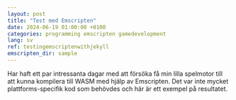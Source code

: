 ```yaml
---
layout: post
title: "Test med Emscripten"
date: 2024-06-19 01:00:00 +0100
categories: programming emscripten gamedevelopment
lang: sv
ref: testingemscriptenwithjekyll
emscripten_dir: sample
---
```

Har haft ett par intressanta dagar med att försöka få min lilla spelmotor till att kunna kompilera till WASM med hjälp av Emscripten. Det var inte mycket plattforms-specifik kod som behövdes och här är ett exempel på resultatet.